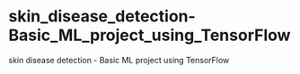 # skin_disease_detection-Basic_ML_project_using_TensorFlow
skin disease detection - Basic ML project using TensorFlow
